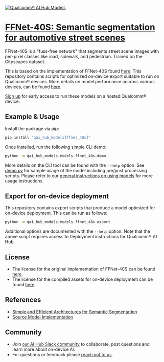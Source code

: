 [![Qualcomm® AI Hub Models](https://qaihub-public-assets.s3.us-west-2.amazonaws.com/qai-hub-models/quic-logo.jpg)](../../README.md)


# [FFNet-40S: Semantic segmentation for automotive street scenes](https://aihub.qualcomm.com/models/ffnet_40s)

FFNet-40S is a "fuss-free network" that segments street scene images with per-pixel classes like road, sidewalk, and pedestrian. Trained on the Cityscapes dataset.

This is based on the implementation of FFNet-40S found
[here](https://github.com/Qualcomm-AI-research/FFNet). This repository contains scripts for optimized on-device
export suitable to run on Qualcomm® devices. More details on model performance
accross various devices, can be found [here](https://aihub.qualcomm.com/models/ffnet_40s).

[Sign up](https://myaccount.qualcomm.com/signup) for early access to run these models on
a hosted Qualcomm® device.




## Example & Usage

Install the package via pip:
```bash
pip install "qai_hub_models[ffnet_40s]"
```


Once installed, run the following simple CLI demo:

```bash
python -m qai_hub_models.models.ffnet_40s.demo
```
More details on the CLI tool can be found with the `--help` option. See
[demo.py](demo.py) for sample usage of the model including pre/post processing
scripts. Please refer to our [general instructions on using
models](../../../#getting-started) for more usage instructions.

## Export for on-device deployment

This repository contains export scripts that produce a model optimized for
on-device deployment. This can be run as follows:

```bash
python -m qai_hub_models.models.ffnet_40s.export
```
Additional options are documented with the `--help` option. Note that the above
script requires access to Deployment instructions for Qualcomm® AI Hub.

## License
- The license for the original implementation of FFNet-40S can be found
  [here](https://github.com/Qualcomm-AI-research/FFNet/blob/master/LICENSE).
- The license for the compiled assets for on-device deployment can be found [here](https://qaihub-public-assets.s3.us-west-2.amazonaws.com/qai-hub-models/Qualcomm+AI+Hub+Proprietary+License.pdf)

## References
* [Simple and Efficient Architectures for Semantic Segmentation](https://arxiv.org/abs/2206.08236)
* [Source Model Implementation](https://github.com/Qualcomm-AI-research/FFNet)

## Community
* Join [our AI Hub Slack community](https://qualcomm-ai-hub.slack.com/join/shared_invite/zt-2d5zsmas3-Sj0Q9TzslueCjS31eXG2UA#/shared-invite/email) to collaborate, post questions and learn more about on-device AI.
* For questions or feedback please [reach out to us](mailto:ai-hub-support@qti.qualcomm.com).


